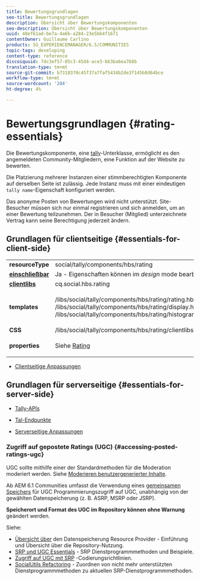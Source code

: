 ```yaml
---
title: Bewertungsgrundlagen
seo-title: Bewertungsgrundlagen
description: Übersicht über Bewertungskomponenten
seo-description: Übersicht über Bewertungskomponenten
uuid: 48ef61ad-be7a-4a6b-a284-23e5bb4f1671
contentOwner: Guillaume Carlino
products: SG_EXPERIENCEMANAGER/6.5/COMMUNITIES
topic-tags: developing
content-type: reference
discoiquuid: 7dc3ef57-05c3-45d4-ace3-bb3ba6ea768b
translation-type: tm+mt
source-git-commit: b7318370c45f37a7faf5434b2de3f145b8d64bce
workflow-type: tm+mt
source-wordcount: '284'
ht-degree: 4%

---
```



# Bewertungsgrundlagen {#rating-essentials}

Die Bewertungskomponente, eine [tally](tally.md)-Unterklasse, ermöglicht es den angemeldeten Community-Mitgliedern, eine Funktion auf der Website zu bewerten.

Die Platzierung mehrerer Instanzen einer stimmberechtigten Komponente auf derselben Seite ist zulässig. Jede Instanz muss mit einer eindeutigen `tally name`-Eigenschaft konfiguriert werden.

Das anonyme Posten von Bewertungen wird nicht unterstützt. Site-Besucher müssen sich nur einmal registrieren und sich anmelden, um an einer Bewertung teilzunehmen. Der in Besucher (Mitglied) unterzeichnete Vertrag kann seine Berechtigung jederzeit ändern.

## Grundlagen für clientseitige {#essentials-for-client-side}

<table>
 <tbody>
  <tr>
   <td> <strong>resourceType</strong></td>
   <td> social/tally/components/hbs/rating</td>
  </tr>
  <tr>
   <td> <a href="scf.md#add-or-include-a-communities-component"><strong>einschließbar</strong></a></td>
   <td>Ja - Eigenschaften können im <i>design </i>mode bearbeitet werden</td>
  </tr>
  <tr>
   <td> <a href="client-customize.md#clientlibs-for-scf"><strong>clientlibs</strong></a></td>
   <td> cq.social.hbs.rating</td>
  </tr>
  <tr>
   <td> <strong>templates</strong></td>
   <td><p> /libs/social/tally/components/hbs/rating/rating.hbs<br /> /libs/social/tally/components/hbs/rating/display.hbs<br /> /libs/social/tally/components/hbs/rating/histogram.hbs</p> </td>
  </tr>
  <tr>
   <td><strong>CSS</strong></td>
   <td> /libs/social/tally/components/hbs/rating/clientlibs/ratingcomponent.css</td>
  </tr>
  <tr>
   <td><strong>properties</strong></td>
   <td><p>Siehe <a href="rating.md">Rating</a></p> </td>
  </tr>
 </tbody>
</table>

* [Clientseitige Anpassungen](client-customize.md)

## Grundlagen für serverseitige {#essentials-for-server-side}

* [Tally-APIs](https://helpx.adobe.com/experience-manager/6-5/sites/developing/using/reference-materials/javadoc/com/adobe/cq/social/tally/client/api/package-summary.html)

* [Tal-Endpunkte](https://helpx.adobe.com/experience-manager/6-5/sites/developing/using/reference-materials/javadoc/com/adobe/cq/social/tally/client/endpoints/package-summary.html)

* [Serverseitige Anpassungen](server-customize.md)

### Zugriff auf gepostete Ratings (UGC) {#accessing-posted-ratings-ugc}

UGC sollte mithilfe einer der Standardmethoden für die Moderation moderiert werden.
Siehe [Moderieren benutzergenerierter Inhalte](moderate-ugc.md).

Ab AEM 6.1 Communities umfasst die Verwendung eines [gemeinsamen Speichers](working-with-srp.md) für UGC Programmierungszugriff auf UGC, unabhängig von der gewählten Datenspeicherung (z. B. ASRP, MSRP oder JSRP).

**Speicherort und Format des UGC im Repository können ohne Warnung** geändert werden.

Siehe:

* [Übersicht über](srp.md)  den Datenspeicherung Resource Provider - Einführung und Übersicht über die Repository-Nutzung.
* [SRP und UGC Essentials](srp-and-ugc.md)  - SRP Dienstprogrammmethoden und Beispiele.
* [Zugriff auf UGC mit SRP](accessing-ugc-with-srp.md) -Codierungsrichtlinien.
* [SocialUtils Refactoring](socialutils.md)  - Zuordnen von nicht mehr unterstützten Dienstprogrammmethoden zu aktuellen SRP-Dienstprogrammmethoden.

